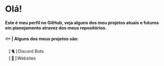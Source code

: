 <h1>Olá!</h1>
<h4>Este é meu perfil no <b>GitHub</b>, veja alguns dos meu projetos atuais e futuros em planejamento atravez dos meus repositórios.</h4>

🐟 <b>| Alguns dos meus projetos são:</b><br><br>⠀〚🐈〛Discord Bots<br>⠀〚🦋〛Websites
